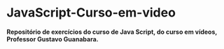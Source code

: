 # JavaScript-Curso-em-video
**Repositório de exercícios do curso de Java Script, do curso em vídeos, Professor Gustavo Guanabara.**


